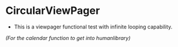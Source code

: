 CircularViewPager
===================

* This is a viewpager functional test with infinite looping capability.

*(For the calendar function to get into humanlibrary)* 
